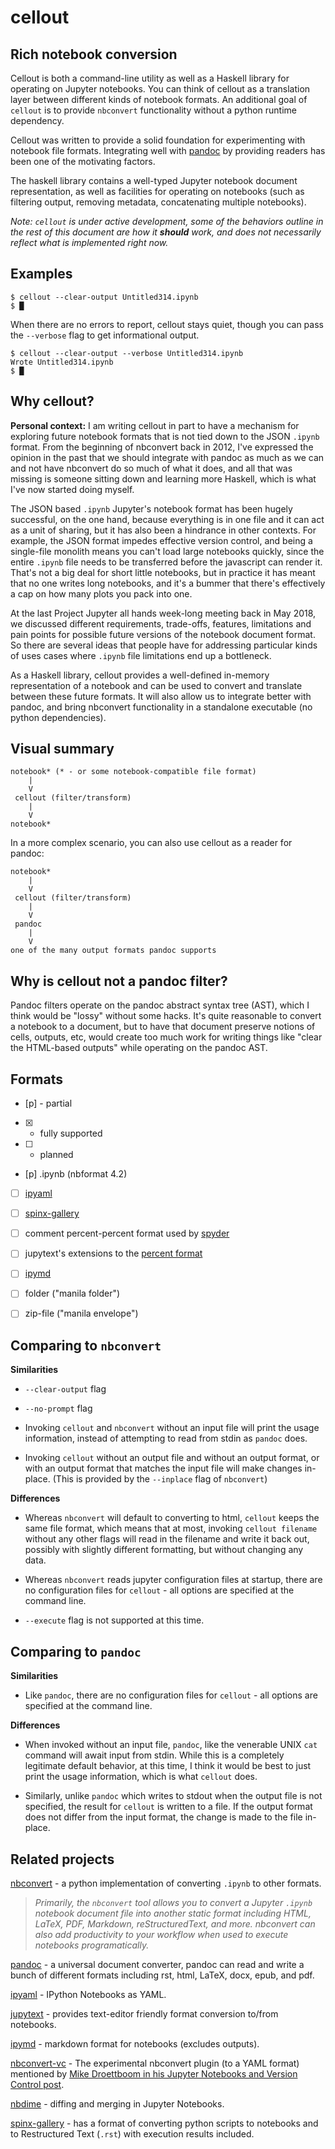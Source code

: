 # cellout

## Rich notebook conversion

Cellout is both a command-line utility as well as a Haskell library for
operating on Jupyter notebooks. You can think of cellout as a translation layer
between different kinds of notebook formats. An additional goal of `cellout` is
to provide `nbconvert` functionality without a python runtime dependency.

Cellout was written to provide a solid foundation for experimenting with
notebook file formats. Integrating well with [pandoc][pandoc] by providing
readers has been one of the motivating factors.

The haskell library contains a well-typed Jupyter notebook document
representation, as well as facilities for operating on notebooks (such as
filtering output, removing metadata, concatenating multiple notebooks).

*Note: `cellout` is under active development, some of the behaviors outline in the
rest of this document are how  it **should** work, and does not
necessarily reflect what is implemented right now.*

## Examples

```
$ cellout --clear-output Untitled314.ipynb
$ █
```

When there are no errors to report, cellout stays quiet, though you can pass the
`--verbose` flag to get informational output.


```
$ cellout --clear-output --verbose Untitled314.ipynb
Wrote Untitled314.ipynb
$ █
```

## Why cellout?

**Personal context:** I am writing cellout in part to have a mechanism for exploring
future notebook formats that is not tied down to the JSON `.ipynb` format. From
the beginning of nbconvert back in 2012, I've expressed the opinion in the past
that we should integrate with pandoc as much as we can and not have nbconvert do
so much of what it does, and all that was missing is someone sitting down and
learning more Haskell, which is what I've now started doing myself.

The JSON based `.ipynb` Jupyter's notebook format has been hugely successful, on
the one hand, because everything is in one file and it can act as a unit of
sharing, but it has also been a hindrance in other contexts. For example, the
JSON format impedes effective version control, and being a single-file monolith
means you can't load large notebooks quickly, since the entire `.ipynb` file needs
to be transferred before the javascript can render it. That's not a big deal for
short little notebooks, but in practice it has meant that no one writes long
notebooks, and it's a bummer that there's effectively a cap on how many plots
you pack into one.

At the last Project Jupyter all hands week-long meeting back in May 2018, we
discussed different requirements, trade-offs, features, limitations and pain
points for possible future versions of the notebook document format. So there
are several ideas that people have for addressing particular kinds of uses cases
where `.ipynb` file limitations end up a bottleneck.

As a Haskell library, cellout provides a well-defined in-memory representation
of a notebook and can be used to convert and translate between these future
formats. It will also allow us to integrate better with pandoc, and bring
nbconvert functionality in a standalone executable (no python dependencies).

## Visual summary
```
notebook* (* - or some notebook-compatible file format)
    |
    V
 cellout (filter/transform)
    |
    V
notebook*
```

In a more complex scenario, you can also use cellout as a reader for pandoc:

```
notebook*
    |
    V
 cellout (filter/transform)
    |
    V
 pandoc
    |
    V
one of the many output formats pandoc supports

```


## Why is cellout not a pandoc filter?

Pandoc filters operate on the pandoc abstract syntax tree (AST), which I think
would be "lossy" without some hacks. It's quite reasonable to convert a notebook
to a document, but to have that document preserve notions of cells, outputs,
etc, would create too much work for writing things like "clear the HTML-based
outputs" while operating on the pandoc AST.

## Formats
- [p] - partial
- [x] - fully supported
- [ ] - planned

- [p]  .ipynb (nbformat 4.2)
- [ ] [ipyaml](https://github.com/prabhuramachandran/ipyaml)
- [ ] [spinx-gallery](https://sphinx-gallery.readthedocs.io/en/latest/syntax.html)
- [ ] comment percent-percent format used by [spyder](https://docs.spyder-ide.org/editor.html#defining-code-cells)
- [ ] jupytext's extensions to the [percent format](https://github.com/mwouts/jupytext#the-percent-format)
- [ ] [ipymd](https://github.com/rossant/ipymd)
- [ ] folder  ("manila folder")
- [ ] zip-file ("manila envelope")


## Comparing to `nbconvert`

**Similarities**

- `--clear-output` flag

- `--no-prompt` flag

- Invoking `cellout` and `nbconvert` without an input file will print the usage
  information, instead of attempting to read from stdin as `pandoc` does.

- Invoking `cellout` without an output file and without an output format,
  or with an output format that matches the input file will make changes
  in-place. (This is provided by the `--inplace` flag of `nbconvert`)


**Differences**

- Whereas `nbconvert` will default to converting to html, `cellout` keeps the
  same file format, which means that at most, invoking `cellout filename`
  without any other flags will read in the filename and write it back out,
  possibly with slightly different formatting, but without changing any data.

- Whereas `nbconvert` reads jupyter configuration files at startup, there are no
  configuration files for `cellout` - all options are specified at the command
  line.

- `--execute` flag is not supported at this time.


## Comparing to `pandoc`

**Similarities**

- Like `pandoc`, there are no configuration files for `cellout` - all options
  are specified at the command line.


**Differences**

- When invoked without an input file, `pandoc`, like the venerable UNIX `cat`
  command will await input from stdin. While this is a completely legitimate
  default behavior, at this time, I think it would be best to just print the
  usage information, which is what `cellout` does.

- Similarly, unlike `pandoc` which writes to stdout when the output file is not
  specified, the result for `cellout` is written to a file. If the output format
  does not differ from the input format, the change is made to the file
  in-place.

## Related projects

[nbconvert](https://nbconvert.readthedocs.io/en/latest/) - a python implementation of converting `.ipynb` to other formats.

> *Primarily, the `nbconvert` tool allows you to convert a Jupyter `.ipynb`
> notebook document file into another static format including HTML, LaTeX, PDF,
> Markdown, reStructuredText, and more. nbconvert can also add productivity to
> your workflow when used to execute notebooks programatically.*

[pandoc][pandoc] - a universal document converter, pandoc can read and write a
bunch of different formats including rst, html, LaTeX, docx, epub, and pdf.

[ipyaml](https://github.com/prabhuramachandran/ipyaml) - IPython Notebooks as
YAML.

[jupytext](https://github.com/mwouts/jupytext) - provides text-editor friendly format conversion to/from notebooks.

[ipymd](https://github.com/rossant/ipymd) - markdown format for notebooks
(excludes outputs).

[nbconvert-vc](https://github.com/mdboom/nbconvert_vc) - The experimental
nbconvert plugin (to a YAML format) mentioned by [Mike Droettboom in his Jupyter
Notebooks and Version Control post](https://droettboom.com/blog/2018/01/18/diffable-jupyter-notebooks/).

[nbdime](https://nbdime.readthedocs.io/en/stable/) - diffing and merging in
Jupyter Notebooks.

[spinx-gallery](https://sphinx-gallery.readthedocs.io/en/latest/syntax.html) -
has a format of converting python scripts to notebooks and to Restructured Text
(`.rst`) with execution results included.

[pandoc]: https://pandoc.org "Pandoc: a universal document converter"
